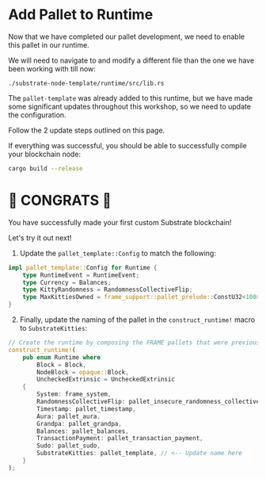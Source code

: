 # Add Pallet to Runtime

Now that we have completed our pallet development, we need to enable this pallet in our runtime.

We will need to navigate to and modify a different file than the one we have been working with till now:

```
./substrate-node-template/runtime/src/lib.rs
```

The `pallet-template` was already added to this runtime, but we have made some significant updates throughout this workshop, so we need to update the configuration.

Follow the 2 update steps outlined on this page.

If everything was successful, you should be able to successfully compile your blockchain node:

```bash
cargo build --release
```

# 🎉 CONGRATS 🎉

You have successfully made your first custom Substrate blockchain!

Let's try it out next!

<!-- slide:break -->

1. Update the `pallet_template::Config` to match the following:

```rust
impl pallet_template::Config for Runtime {
	type RuntimeEvent = RuntimeEvent;
	type Currency = Balances;
	type KittyRandomness = RandomnessCollectiveFlip;
	type MaxKittiesOwned = frame_support::pallet_prelude::ConstU32<100>;
}
```

2. Finally, update the naming of the pallet in the `construct_runtime!` macro to `SubstrateKitties`:

```rust
// Create the runtime by composing the FRAME pallets that were previously configured.
construct_runtime!(
	pub enum Runtime where
		Block = Block,
		NodeBlock = opaque::Block,
		UncheckedExtrinsic = UncheckedExtrinsic
	{
		System: frame_system,
		RandomnessCollectiveFlip: pallet_insecure_randomness_collective_flip,
		Timestamp: pallet_timestamp,
		Aura: pallet_aura,
		Grandpa: pallet_grandpa,
		Balances: pallet_balances,
		TransactionPayment: pallet_transaction_payment,
		Sudo: pallet_sudo,
		SubstrateKitties: pallet_template, // <-- Update name here
	}
);
```
